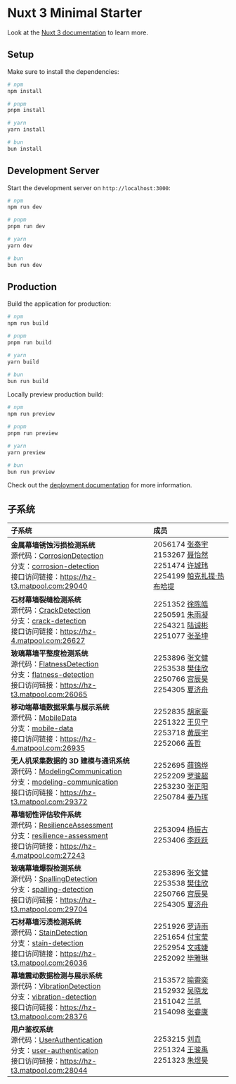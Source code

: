# Nuxt 3 Minimal Starter

Look at the [Nuxt 3 documentation](https://nuxt.com/docs/getting-started/introduction) to learn more.

## Setup

Make sure to install the dependencies:

```bash
# npm
npm install

# pnpm
pnpm install

# yarn
yarn install

# bun
bun install
```

## Development Server

Start the development server on `http://localhost:3000`:

```bash
# npm
npm run dev

# pnpm
pnpm run dev

# yarn
yarn dev

# bun
bun run dev
```

## Production

Build the application for production:

```bash
# npm
npm run build

# pnpm
pnpm run build

# yarn
yarn build

# bun
bun run build
```

Locally preview production build:

```bash
# npm
npm run preview

# pnpm
pnpm run preview

# yarn
yarn preview

# bun
bun run preview
```

Check out the [deployment documentation](https://nuxt.com/docs/getting-started/deployment) for more information.

## 子系统

| 子系统 | 成员 |
| :--- | :--- |
| **金属幕墙锈蚀污损检测系统**<br>源代码：[CorrosionDetection](CorrosionDetection)<br>分支：[corrosion-detection](https://github.com/yaoyaolove/CurtainWallWeb-Frontend/tree/corrosion-detection)<br>接口访问链接：https://hz-t3.matpool.com:29040 | 2056174 [张泰宇](https://github.com/donggua227)<br>2153267 [聂怡然](https://github.com/NieYiran)<br>2251474 [许城玮](https://github.com/kwzr-xu)<br>2254199 [帕克扎提·热布哈提](https://github.com/pkzt03) |
| **石材幕墙裂缝检测系统**<br>源代码：[CrackDetection](CrackDetection)<br>分支：[crack-detection](https://github.com/yaoyaolove/CurtainWallWeb-Frontend/tree/crack-detection)<br>接口访问链接：https://hz-4.matpool.com:26627 | 2251352 [徐陈皓](https://github.com/IamNotXCH)<br>2250591 [朱雨凝](https://github.com/zynynyn)<br>2254321 [陆诚彬](https://github.com/IamLCB)<br>2251077 [张圣坤](https://github.com/12345zsk) |
| **玻璃幕墙平整度检测系统**<br>源代码：[FlatnessDetection](FlatnessDetection)<br>分支：[flatness-detection](https://github.com/yaoyaolove/CurtainWallWeb-Frontend/tree/flatness-detection)<br>接口访问链接：https://hz-t3.matpool.com:26065 | 2253896 [张文健](https://github.com/vapacity)<br>2253538 [樊佳欣](https://github.com/359jxf)<br>2250766 [宫辰昊](https://github.com/peter-hannibal-gong)<br>2254305 [夏济舟](https://github.com/sadfroggy-max) |
| **移动端幕墙数据采集与展示系统**<br>源代码：[MobileData](MobileData)<br>分支：[mobile-data](https://github.com/yaoyaolove/CurtainWallWeb-Frontend/tree/mobile-data)<br>接口访问链接：https://hz-4.matpool.com:26935 | 2252835 [胡家豪](https://github.com/10086hu)<br>2251322 [王贝宁](https://github.com/WBNvs)<br>2253718 [黄辰宇](https://github.com/Guaaaava)<br>2252066 [盖哲](https://github.com/unicorn888888) |
| **无人机采集数据的 3D 建模与通讯系统**<br>源代码：[ModelingCommunication](ModelingCommunication)<br>分支：[modeling-communication](https://github.com/yaoyaolove/CurtainWallWeb-Frontend/tree/modeling-communication)<br>接口访问链接：https://hz-t3.matpool.com:29372 | 2252695 [薛锦烨](https://github.com/XueJinye)<br>2252209 [罗骏超](https://github.com/LuoJunchao)<br>2253230 [张正阳](https://github.com/SunnyZhang902)<br>2250784 [姜乃珲](https://github.com/Djangle162857) |
| **幕墙韧性评估软件系统**<br>源代码：[ResilienceAssessment](ResilienceAssessment)<br>分支：[resilience-assessment](https://github.com/yaoyaolove/CurtainWallWeb-Frontend/tree/resilience-assessment)<br>接口访问链接：https://hz-4.matpool.com:27243 | 2253094 [杨振古](https://github.com/Darli000000)<br>2253406 [李跃跃](https://github.com/JellyYuey) |
| **玻璃幕墙爆裂检测系统**<br>源代码：[SpallingDetection](SpallingDetection)<br>分支：[spalling-detection](https://github.com/yaoyaolove/CurtainWallWeb-Frontend/tree/spalling-detection)<br>接口访问链接：https://hz-t3.matpool.com:29704 | 2253896 [张文健](https://github.com/vapacity)<br>2253538 [樊佳欣](https://github.com/359jxf)<br>2250766 [宫辰昊](https://github.com/peter-hannibal-gong)<br>2254305 [夏济舟](https://github.com/sadfroggy-max) |
| **石材幕墙污渍检测系统**<br>源代码：[StainDetection](StainDetection)<br>分支：[stain-detection](https://github.com/yaoyaolove/CurtainWallWeb-Frontend/tree/stain-detection)<br>接口访问链接：https://hz-t3.matpool.com:26036 | 2251926 [罗诗雨](https://github.com/lossiuy)<br>2251654 [付宝莹](https://github.com/funnyby)<br>2252954 [文彧婕](https://github.com/eightMealsADay )<br>2252092 [毕雅琳](https://github.com/ASAPbb) |
| **幕墙震动数据检测与展示系统**<br>源代码：[VibrationDetection](VibrationDetection)<br>分支：[vibration-detection](https://github.com/yaoyaolove/CurtainWallWeb-Frontend/tree/vibration-detection)<br>接口访问链接：https://hz-t3.matpool.com:28376 | 2153572 [喻霄奕](https://github.com/Yxy54321)<br>2152932 [吴晓龙](https://github.com/l505l)<br>2151042 [兰凯](https://github.com/haixiuxiu)<br>2154098 [张睿康](https://github.com/chanceray) |
| **用户鉴权系统**<br>源代码：[UserAuthentication](UserAuthentication)<br>分支：[user-authentication](https://github.com/yaoyaolove/CurtainWallWeb-Frontend/tree/user-authentication)<br>接口访问链接：https://hz-t3.matpool.com:28044 | 2253215 [刘垚](https://github.com/yaoyaolove)<br>2251324 [王骏禹](https://github.com/PiGodzyh)<br>2251323 [朱煜昊](https://github.com/L1KEAB0T) |
